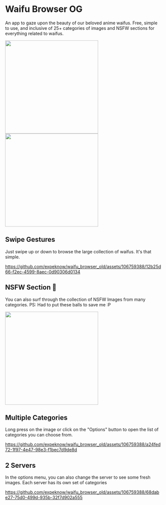 # Waifu Browser OG

An app to gaze upon the beauty of our beloved anime waifus. Free, simple to use, and inclusive of 25+ categories of images and NSFW sections for everything related to waifus.

<img src="https://github.com/expeknow/waifu_browser_old/assets/106759388/9152f4e2-b3de-4370-83d6-436606bae11f" width="300">


<img src="https://github.com/expeknow/waifu_browser_old/assets/106759388/b8074c9e-e163-41f1-b60c-787d8149273e" width="300">


## Swipe Gestures
Just swipe up or down to browse the large collection of waifus. It's that simple.

https://github.com/expeknow/waifu_browser_old/assets/106759388/12b25d66-f2ec-4599-8aec-0d90306d0134

## NSFW Section 🤫
You can also surf through the collection of NSFW Images from many categories.
PS: Had to put these balls to save me :P


<img src="https://github.com/expeknow/waifu_browser_old/assets/106759388/05a52e6c-9ee2-468b-ae37-11dde6fa1126" width="300">


## Multiple Categories
Long press on the image or click on the "Options" button to open the list of categories you can choose from.

https://github.com/expeknow/waifu_browser_old/assets/106759388/a24fed72-1f97-4e47-98e3-f1bec7d9de8d


## 2 Servers
In the options menu, you can also change the server to see some fresh images. Each server has its own set of categories

https://github.com/expeknow/waifu_browser_old/assets/106759388/68dabe27-75d0-499d-935b-32f7d902a555



